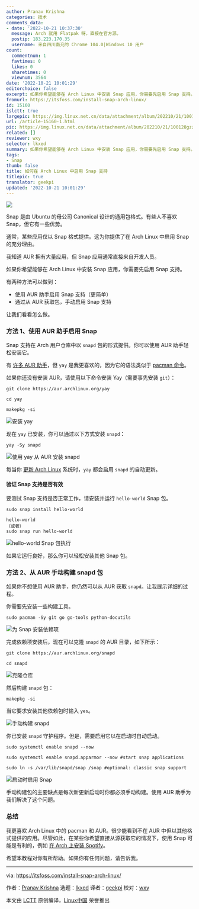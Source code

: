 ```yaml
---
author: Pranav Krishna
categories: 技术
comments_data:
- date: '2022-10-21 10:37:30'
  message: Arch 就用 Flatpak 呀，直接在官方源。
  postip: 183.223.170.35
  username: 来自四川南充的 Chrome 104.0|Windows 10 用户
count:
  commentnum: 1
  favtimes: 0
  likes: 0
  sharetimes: 0
  viewnum: 3564
date: '2022-10-21 10:01:29'
editorchoice: false
excerpt: 如果你希望能够在 Arch Linux 中安装 Snap 应用，你需要先启用 Snap 支持。
fromurl: https://itsfoss.com/install-snap-arch-linux/
id: 15160
islctt: true
largepic: https://img.linux.net.cn/data/attachment/album/202210/21/100128gzzqkf3fcg3f6q3n.jpg
url: /article-15160-1.html
pic: https://img.linux.net.cn/data/attachment/album/202210/21/100128gzzqkf3fcg3f6q3n.jpg.thumb.jpg
related: []
reviewer: wxy
selector: lkxed
summary: 如果你希望能够在 Arch Linux 中安装 Snap 应用，你需要先启用 Snap 支持。
tags:
- Snap
thumb: false
title: 如何在 Arch Linux 中启用 Snap 支持
titlepic: true
translator: geekpi
updated: '2022-10-21 10:01:29'
---
```


![](/data/attachment/album/202210/21/100128gzzqkf3fcg3f6q3n.jpg)


Snap 是由 Ubuntu 的母公司 Canonical 设计的通用包格式。有些人不喜欢 Snap，但它有一些优势。


通常，某些应用仅以 Snap 格式提供。这为你提供了在 Arch Linux 中启用 Snap 的充分理由。


我知道 AUR 拥有大量应用，但 Snap 应用通常直接来自开发人员。


如果你希望能够在 Arch Linux 中安装 Snap 应用，你需要先启用 Snap 支持。


有两种方法可以做到：


* 使用 AUR 助手启用 Snap 支持（更简单）
* 通过从 AUR 获取包，手动启用 Snap 支持


让我们看看怎么做。


### 方法 1、使用 AUR 助手启用 Snap


Snap 支持在 Arch 用户仓库中以 `snapd` 包的形式提供。你可以使用 AUR 助手轻松安装它。


有 [许多 AUR 助手](https://itsfoss.com/best-aur-helpers/)，但 `yay` 是我更喜欢的，因为它的语法类似于 [pacman 命令](https://itsfoss.com/pacman-command/)。


如果你还没有安装 AUR，请使用以下命令安装 Yay（需要事先安装 `git`）：



```
git clone https://aur.archlinux.org/yay

cd yay

makepkg -si

```

![安装 yay](/data/attachment/album/202210/21/100130o26mmzniv62o96on.png)


现在 `yay` 已安装，你可以通过以下方式安装 `snapd`：



```
yay -Sy snapd

```

![使用 yay 从 AUR 安装 snapd](/data/attachment/album/202210/21/100130gjp8yhnd8wykkk8s.png)


每当你 [更新 Arch Linux](https://itsfoss.com/update-arch-linux/) 系统时，`yay` 都会启用 `snapd` 的自动更新。


#### 验证 Snap 支持是否有效


要测试 Snap 支持是否正常工作，请安装并运行 `hello-world` Snap 包。



```
sudo snap install hello-world

hello-world
（或者）
sudo snap run hello-world

```

![hello-world Snap 包执行](/data/attachment/album/202210/21/100130afak0044qtst72zx.png)


如果它运行良好，那么你可以轻松安装其他 Snap 包。


### 方法 2、从 AUR 手动构建 snapd 包


如果你不想使用 AUR 助手，你仍然可以从 AUR 获取 `snapd`。让我展示详细的过程。


你需要先安装一些构建工具。



```
sudo pacman -Sy git go go-tools python-docutils

```

![为 Snap 安装依赖项](/data/attachment/album/202210/21/100131l6m344g7ny39r6nt.png)


完成依赖项安装后，现在可以克隆 `snapd` 的 AUR 目录，如下所示：



```
git clone https://aur.archlinux.org/snapd

cd snapd

```

![克隆仓库](/data/attachment/album/202210/21/100131e2o0s2xvx86n7l2x.png)


然后构建 `snapd` 包：



```
makepkg -si

```

当它要求安装其他依赖包时输入 `yes`。


![手动构建 snapd](/data/attachment/album/202210/21/100131h2kqfbtpjf9usnqa.png)


你已安装 `snapd` 守护程序。但是，需要启用它以在启动时自动启动。



```
sudo systemctl enable snapd --now

sudo systemctl enable snapd.apparmor --now #start snap applications

sudo ln -s /var/lib/snapd/snap /snap #optional: classic snap support

```

![启动时启用 Snap](/data/attachment/album/202210/21/100132m3qs3443z33022q2.png)


手动构建包的主要缺点是每次新更新启动时你都必须手动构建。使用 AUR 助手为我们解决了这个问题。


### 总结


我更喜欢 Arch Linux 中的 pacman 和 AUR。很少能看到不在 AUR 中但以其他格式提供的应用。尽管如此，在某些你希望直接从源获取它的情况下，使用 Snap 可能是有利的，例如 [在 Arch 上安装 Spotify](https://itsfoss.com/install-spotify-arch/)。


希望本教程对你有所帮助。如果你有任何问题，请告诉我。




---


via: <https://itsfoss.com/install-snap-arch-linux/>


作者：[Pranav Krishna](https://itsfoss.com/author/pranav/) 选题：[lkxed](https://github.com/lkxed) 译者：[geekpi](https://github.com/geekpi) 校对：[wxy](https://github.com/wxy)


本文由 [LCTT](https://github.com/LCTT/TranslateProject) 原创编译，[Linux中国](https://linux.cn/) 荣誉推出